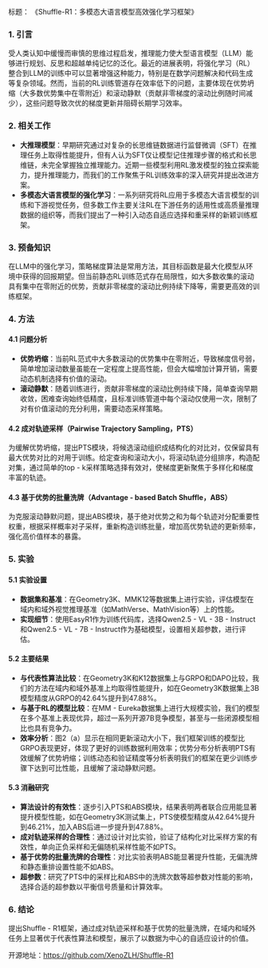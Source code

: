 标题：
《Shuffle-R1：多模态大语言模型高效强化学习框架》

### 1. 引言
受人类认知中缓慢而审慎的思维过程启发，推理能力使大型语言模型（LLM）能够进行规划、反思和超越单纯记忆的泛化。最近的进展表明，将强化学习（RL）整合到LLM的训练中可以显著增强这种能力，特别是在数学问题解决和代码生成等复杂领域。然而，当前的RL训练管道存在效率低下的问题，主要体现在优势坍缩（大多数优势集中在零附近）和滚动静默（贡献非零梯度的滚动比例随时间减少），这些问题导致次优的梯度更新并阻碍长期学习效率。

### 2. 相关工作
- **大推理模型**：早期研究通过对复杂的长思维链数据进行监督微调（SFT）在推理任务上取得性能提升，但有人认为SFT仅让模型记住推理步骤的格式和长思维链，未完全掌握独立推理能力。近期一些模型利用RL激发模型的独立探索能力，提升推理能力，而我们的工作聚焦于RL训练效率的深入研究并提出改进方案。
- **多模态大语言模型的强化学习**：一系列研究将RL应用于多模态大语言模型的训练和下游视觉任务，但多数工作主要关注RL在下游任务的适用性或高质量推理数据的组织等，而我们提出了一种引入动态自适应选择和重采样的新颖训练框架。

### 3. 预备知识
在LLM中的强化学习，策略梯度算法是常用方法，其目标函数是最大化模型从环境中获得的回报期望。但当前静态RL训练范式存在局限性，如大多数收集的滚动具有集中在零附近的优势，贡献非零梯度的滚动比例持续下降等，需要更高效的训练框架。

### 4. 方法
#### 4.1 问题分析
- **优势坍缩**：当前RL范式中大多数滚动的优势集中在零附近，导致梯度信号弱，简单增加滚动数量虽能在一定程度上提高性能，但会大幅增加计算开销，需要动态机制选择有价值的滚动。
- **滚动静默**：随着训练进行，贡献非零梯度的滚动比例持续下降，简单查询早期收敛，困难查询始终低精度，且标准训练管道中每个滚动仅使用一次，限制了对有价值滚动的充分利用，需要动态采样策略。

#### 4.2 成对轨迹采样（Pairwise Trajectory Sampling，PTS）
为缓解优势坍缩，提出PTS模块，将候选滚动组织成结构化的对比对，仅保留具有最大优势对比的对用于训练。给定查询和滚动大小，将滚动轨迹分组排序，构造配对集，通过简单的top - k采样策略选择有效对，使梯度更新聚焦于多样化和梯度丰富的轨迹。

#### 4.3 基于优势的批量洗牌（Advantage - based Batch Shuffle，ABS）
为克服滚动静默问题，提出ABS模块，基于绝对优势之和为每个轨迹对分配重要性权重，根据采样概率对子采样，重新构造训练批量，增加高优势轨迹的更新频率，强化高价值样本的暴露。

### 5. 实验
#### 5.1 实验设置
- **数据集和基准**：在Geometry3K、MMK12等数据集上进行实验，评估模型在域内和域外视觉推理基准（如MathVerse、MathVision等）上的性能。
- **实现细节**：使用EasyR1作为训练代码库，选择Qwen2.5 - VL - 3B - Instruct和Qwen2.5 - VL - 7B - Instruct作为基础模型，设置相关超参数，进行评估。

#### 5.2 主要结果
- **与代表性算法比较**：在Geometry3K和K12数据集上与GRPO和DAPO比较，我们的方法在域内和域外基准上均取得性能提升，如在Geometry3K数据集上3B模型精度从GRPO的42.64%提升到47.88%。
- **与基于RL的模型比较**：在MM - Eureka数据集上进行大规模实验，我们的模型在多个基准上表现优异，超过一系列开源7B竞争模型，甚至与一些闭源模型相比也具有竞争力。
- **效率分析**：图2（a）显示在相同更新滚动大小下，我们框架训练的模型比GRPO表现更好，体现了更好的训练数据利用效率；优势分布分析表明PTS有效缓解了优势坍缩；训练动态和验证精度等分析表明我们的框架在更少训练步骤下达到可比性能，且缓解了滚动静默问题。

#### 5.3 消融研究
- **算法设计的有效性**：逐步引入PTS和ABS模块，结果表明两者联合应用能显著提升模型性能，如在Geometry3K测试集上，PTS使模型精度从42.64%提升到46.21%，加入ABS后进一步提升到47.88%。
- **成对轨迹采样的合理性**：通过设计对比实验，验证了结构化对比采样方案的有效性，单向正负采样和无偏随机采样性能不如PTS。
- **基于优势的批量洗牌的合理性**：对比实验表明ABS能显著提升性能，无偏洗牌和静态重排设置性能不如ABS。
- **超参数**：研究了PTS中的采样比和ABS中的洗牌次数等超参数对性能的影响，选择合适的超参数以平衡信号质量和计算效率。

### 6. 结论
提出Shuffle - R1框架，通过成对轨迹采样和基于优势的批量洗牌，在域内和域外任务上显著优于代表性算法和模型，展示了以数据为中心的自适应设计的价值。

开源地址：https://github.com/XenoZLH/Shuffle-R1